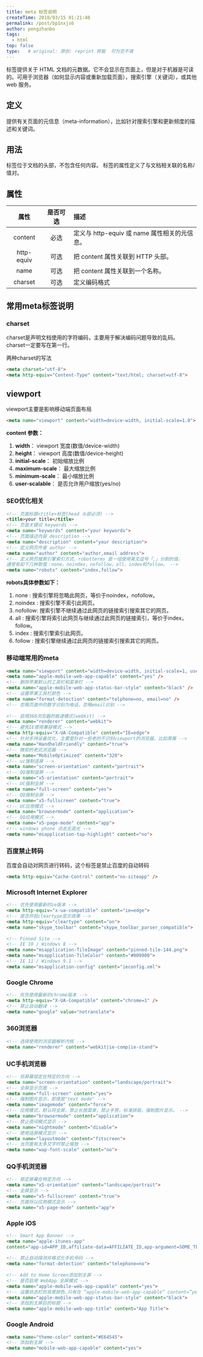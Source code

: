 ```yaml
---
title: meta 标签说明
createTime: 2018/03/15 01:21:48
permalink: /post/bp1nxjs6
author: pengzhanbo
tags: 
  - html
top: false
type:   # original: 原创: reprint 转载  可为空不填
---
```


<meta> 标签提供关于 HTML 文档的元数据。它不会显示在页面上，但是对于机器是可读的。可用于浏览器（如何显示内容或重新加载页面），搜索引擎（关键词），或其他 web 服务。

<!-- more -->

## 定义

提供有关页面的元信息（meta-information），比如针对搜索引擎和更新频度的描述和关键词。

## 用法

标签位于文档的头部，不包含任何内容。<meta> 标签的属性定义了与文档相关联的名称/值对。

## 属性

| 属性 | 是否可选 | 描述 |
| :----: | :----:     | :----  |
| content | 必选  | 定义与 http-equiv 或 name 属性相关的元信息。  |
| http-equiv | 可选 | 把 content 属性关联到 HTTP 头部。 |
| name | 可选 | 把 content 属性关联到一个名称。 |
| charset | 可选 | 定义编码格式 |

## 常用meta标签说明

### charset

charset是声明文档使用的字符编码，主要用于解决编码问题导致的乱码。 charset一定要写在第一行。

两种charset的写法

```html
<meta charset="utf-8">
<meta http-equiv="Content-Type" content="text/html; charset=utf-8">
```

## viewport

viewport主要是影响移动端页面布局

```html
<meta name="viewport" content="width=device-width, initial-scale=1.0">
```

**content 参数：**

1. **width**： viewport 宽度(数值/device-width)
2. **height**： viewport 高度(数值/device-height)
3. **initial-scale**： 初始缩放比例
4. **maximum-scale**： 最大缩放比例
5. **minimum-scale**： 最小缩放比例
6. **user-scalable**： 是否允许用户缩放(yes/no)

### SEO优化相关

```html
<!-- 页面标题<title>标签(head 头部必须) -->
<title>your title</title>
<!-- 页面关键词 keywords -->
<meta name="keywords" content="your keywords">
<!-- 页面描述内容 description -->
<meta name="description" content="your description">
<!-- 定义网页作者 author -->
<meta name="author" content="author,email address">
<!-- 定义网页搜索引擎索引方式，robotterms 是一组使用英文逗号「,」分割的值，
通常有如下几种取值：none，noindex，nofollow，all，index和follow。 -->
<meta name="robots" content="index,follow">
```

**robots具体参数如下：**

1. none : 搜索引擎将忽略此网页，等价于noindex，nofollow。
2. noindex : 搜索引擎不索引此网页。
3. nofollow: 搜索引擎不继续通过此网页的链接索引搜索其它的网页。
4. all : 搜索引擎将索引此网页与继续通过此网页的链接索引，等价于index，follow。
5. index : 搜索引擎索引此网页。
6. follow : 搜索引擎继续通过此网页的链接索引搜索其它的网页。

### 移动端常用的meta

```html
<meta name="viewport" content="width=device-width, initial-scale=1, user-scalable=no" />
<meta name="apple-mobile-web-app-capable" content="yes" />
<!-- 删除苹果默认的工具栏和菜单栏 -->
<meta name="apple-mobile-web-app-status-bar-style" content="black" />
<!-- 设置苹果工具栏颜色 -->
<meta name="format-detection" content="telphone=no, email=no" />
<!-- 忽略页面中的数字识别为电话，忽略email识别 -->
 
<!-- 启用360浏览器的极速模式(webkit) -->
<meta name="renderer" content="webkit">
<!-- 避免IE使用兼容模式 -->
<meta http-equiv="X-UA-Compatible" content="IE=edge">
<!-- 针对手持设备优化，主要是针对一些老的不识别viewport的浏览器，比如黑莓 -->
<meta name="HandheldFriendly" content="true">
<!-- 微软的老式浏览器 -->
<meta name="MobileOptimized" content="320">
<!-- uc强制竖屏 -->
<meta name="screen-orientation" content="portrait">
<!-- QQ强制竖屏 -->
<meta name="x5-orientation" content="portrait">
<!-- UC强制全屏 -->
<meta name="full-screen" content="yes">
<!-- QQ强制全屏 -->
<meta name="x5-fullscreen" content="true">
<!-- UC应用模式 -->
<meta name="browsermode" content="application">
<!-- QQ应用模式 -->
<meta name="x5-page-mode" content="app">
<!-- windows phone 点击无高光 -->
<meta name="msapplication-tap-highlight" content="no">
```

### 百度禁止转码

百度会自动对网页进行转码，这个标签是禁止百度的自动转码

```html
<meta http-equiv="Cache-Control" content="no-siteapp" />
```

### Microsoft Internet Explorer

```html
<!-- 优先使用最新的ie版本 -->
<meta http-equiv="x-ua-compatible" content="ie=edge">
<!-- 是否开启cleartype显示效果 -->
<meta http-equiv="cleartype" content="on">
<meta name="skype_toolbar" content="skype_toolbar_parser_compatible">
 
<!-- Pinned Site -->
<!-- IE 10 / Windows 8 -->
<meta name="msapplication-TileImage" content="pinned-tile-144.png">
<meta name="msapplication-TileColor" content="#009900">
<!-- IE 11 / Windows 9.1 -->
<meta name="msapplication-config" content="ieconfig.xml">
```

### Google Chrome

```html
<!-- 优先使用最新的chrome版本 -->
<meta http-equiv="X-UA-Compatible" content="chrome=1" />
<!-- 禁止自动翻译 -->
<meta name="google" value="notranslate">
```

### 360浏览器

```html
<!-- 选择使用的浏览器解析内核 -->
<meta name="renderer" content="webkit|ie-comp|ie-stand">
```

### UC手机浏览器

```html
<!-- 将屏幕锁定在特定的方向 -->
<meta name="screen-orientation" content="landscape/portrait">
<!-- 全屏显示页面 -->
<meta name="full-screen" content="yes">
<!-- 强制图片显示，即使是"text mode" -->
<meta name="imagemode" content="force">
<!-- 应用模式，默认将全屏，禁止长按菜单，禁止手势，标准排版，强制图片显示。 -->
<meta name="browsermode" content="application">
<!-- 禁止夜间模式显示 -->
<meta name="nightmode" content="disable">
<!-- 使用适屏模式显示 -->
<meta name="layoutmode" content="fitscreen">
<!-- 当页面有太多文字时禁止缩放 -->
<meta name="wap-font-scale" content="no">
```

### QQ手机浏览器

```html
<!-- 锁定屏幕在特定方向 -->
<meta name="x5-orientation" content="landscape/portrait">
<!-- 全屏显示 -->
<meta name="x5-fullscreen" content="true">
<!-- 页面将以应用模式显示 -->
<meta name="x5-page-mode" content="app">
```

### Apple iOS

```html
<!-- Smart App Banner -->
<meta name="apple-itunes-app" 
content="app-id=APP_ID,affiliate-data=AFFILIATE_ID,app-argument=SOME_TEXT">
 
<!-- 禁止自动探测并格式化手机号码 -->
<meta name="format-detection" content="telephone=no">
 
<!-- Add to Home Screen添加到主屏 -->
<!-- 是否启用 WebApp 全屏模式 -->
<meta name="apple-mobile-web-app-capable" content="yes">
<!-- 设置状态栏的背景颜色,只有在 “apple-mobile-web-app-capable” content=”yes” 时生效 -->
<meta name="apple-mobile-web-app-status-bar-style" content="black">
<!-- 添加到主屏后的标题 -->
<meta name="apple-mobile-web-app-title" content="App Title">
```

### Google Android

```html
<meta name="theme-color" content="#E64545">
<!-- 添加到主屏 -->
<meta name="mobile-web-app-capable" content="yes">
```